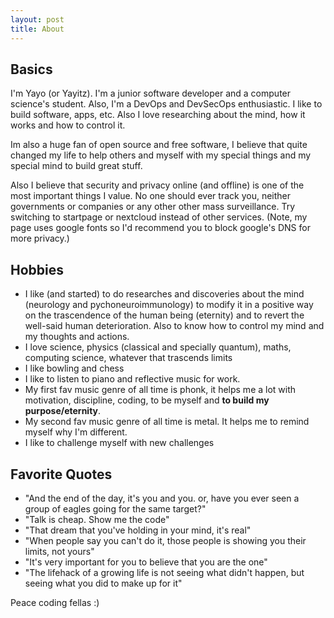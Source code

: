 ```yaml
---
layout: post
title: About
---
```


## Basics
I'm Yayo (or Yayitz). I'm a junior software developer and a computer science's student. Also, I'm a DevOps and DevSecOps enthusiastic. I like to build software, apps, etc. Also I love researching about the mind, how it works and how to control it. 

Im also a huge fan of open source and free software, I believe that quite changed my life to help others and myself with my special things and my special mind to build great stuff. 

Also I believe that security and privacy online (and offline) is one of the most important things I value. No one should ever track you, neither governments or companies or any other other mass surveillance. Try switching to startpage or nextcloud instead of other services. (Note, my page uses google fonts so I'd recommend you to block google's DNS for more privacy.)


## Hobbies
- I like (and started) to do researches and discoveries about the mind (neurology and pychoneuroimmunology) to modify it in a positive way on the trascendence of the human being (eternity) and to revert the well-said human deterioration. Also to know how to control my mind and my thoughts and actions.
- I love science, physics (classical and specially quantum), maths, computing science, whatever that trascends limits
- I like bowling and chess
- I like to listen to piano and reflective music for work.
- My first fav music genre of all time is phonk, it helps me a lot with motivation, discipline, coding, to be myself and **to build my purpose/eternity**. 
- My second fav music genre of all time is metal. It helps me to remind myself why I'm different. 
- I like to challenge myself with new challenges

## Favorite Quotes
- "And the end of the day, it's you and you. or, have you ever seen a group of eagles going for the same target?"
- "Talk is cheap. Show me the code"
- "That dream that you've holding in your mind, it's real"
- "When people say you can't do it, those people is showing you their limits, not yours"
- "It's very important for you to believe that you are the one"
- "The lifehack of a growing life is not seeing what didn't happen, but seeing what you did to make up for it"

Peace coding fellas :)





